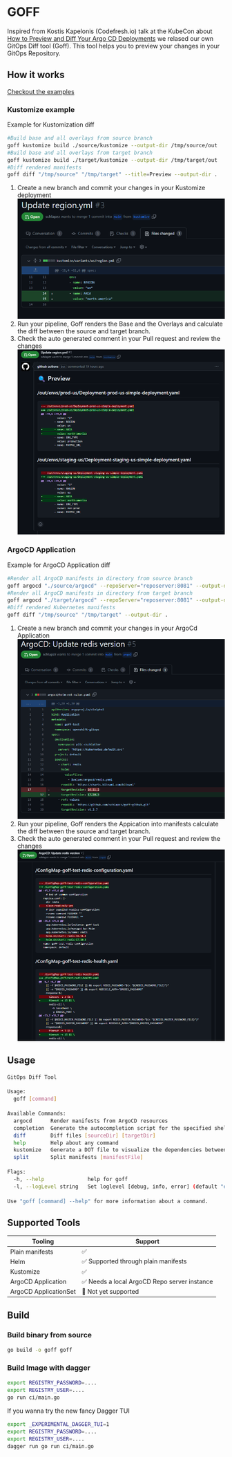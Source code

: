 # GOFF

Inspired from Kostis Kapelonis (Codefresh.io) talk at the KubeCon about [How to Preview and Diff Your Argo CD Deployments](https://youtu.be/X392bJX0AEs) we relased our own GitOps Diff tool (Goff). This tool helps you to preview your changes in your GitOps Repository.

## How it works

[Checkout the examples](doc/)

### Kustomize example

Example for Kustomization diff
```bash
#Build base and all overlays from source branch
goff kustomize build ./source/kustomize --output-dir /tmp/source/out
#Build base and all overlays from target branch
goff kustomize build ./target/kustomize --output-dir /tmp/target/out
#Diff rendered manifests
goff diff "/tmp/source" "/tmp/target" --title=Preview --output-dir .
```

1. Create a new branch and commit your changes in your Kustomize deployment
 ![GitHub Diff](doc/img/github-diff.png)
2. Run your pipeline, Goff renders the Base and the Overlays and calculate the diff between the source and target branch.
3. Check the auto generated comment in your Pull request and review the changes
 ![GitHub Diff](doc/img/goff-diff.png)

### ArgoCD Application

Example for ArgoCD Application diff
```bash
#Render all ArgoCD manifests in directory from source branch
goff argocd "./source/argocd" --repoServer="reposerver:8081" --output-dir=/tmp/source/
#Render all ArgoCD manifests in directory from target branch
goff argocd "./target/argocd" --repoServer="reposerver:8081" --output-dir=/tmp/target/
#Diff rendered Kubernetes manifests
goff diff "/tmp/source" "/tmp/target" --output-dir .
```

1. Create a new branch and commit your changes in your ArgoCd Application
 ![GitHub Diff](doc/img/github-argo-diff.png)
2. Run your pipeline, Goff renders the Appication into manifests calculate the diff between the source and target branch.
3. Check the auto generated comment in your Pull request and review the changes
 ![GitHub Diff](doc/img/goff-argo-diff.png)

## Usage

```bash
GitOps Diff Tool

Usage:
  goff [command]

Available Commands:
  argocd      Render manifests from ArgoCD resources
  completion  Generate the autocompletion script for the specified shell
  diff        Diff files [sourceDir] [targetDir]
  help        Help about any command
  kustomize   Generate a DOT file to visualize the dependencies between your kustomize components
  split       Split manifests [manifestFile]

Flags:
  -h, --help              help for goff
  -l, --logLevel string   Set loglevel [debug, info, error] (default "error")

Use "goff [command] --help" for more information about a command.
```

## Supported Tools

| Tooling               | Support                                       |
|-----------------------|----------------------------------------------|
| Plain manifests       | ✅                                          |
| Helm                  | ✅ Supported through plain manifests        |
| Kustomize             | ✅                                          |
| ArgoCD Application    | ✅ Needs a local ArgoCD Repo server instance             |
| ArgoCD ApplicationSet |  🚧 Not yet supported                       |

## Build

### Build binary from source

```bash
go build -o goff goff 
```

### Build Image with dagger

```bash
export REGISTRY_PASSWORD=....
export REGISTRY_USER=....
go run ci/main.go 
```

If you wanna try the new fancy Dagger TUI

```bash
export _EXPERIMENTAL_DAGGER_TUI=1
export REGISTRY_PASSWORD=....
export REGISTRY_USER=....
dagger run go run ci/main.go
```
